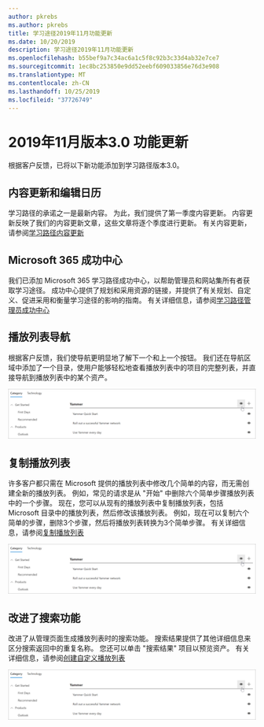 ```yaml
---
author: pkrebs
ms.author: pkrebs
title: 学习途径2019年11月功能更新
ms.date: 10/20/2019
description: 学习途径2019年11月功能更新
ms.openlocfilehash: b55bef9a7c34ac6a1c5f8c92b3c33d4ab32e7ce7
ms.sourcegitcommit: 1ec8bc253850e9dd52eebf609033856e76d3e908
ms.translationtype: MT
ms.contentlocale: zh-CN
ms.lasthandoff: 10/25/2019
ms.locfileid: "37726749"
---
```

# <a name="november-2019-version-30-feature-updates"></a>2019年11月版本3.0 功能更新
根据客户反馈，已将以下新功能添加到学习路径版本3.0。

## <a name="content-updates-and-editorial-calendar"></a>内容更新和编辑日历
学习路径的承诺之一是最新内容。 为此，我们提供了第一季度内容更新。 内容更新反映了我们的内容更新文章，这些文章将逐个季度进行更新。 有关内容更新，请参阅[学习路径内容更新](custom_contentupdates.md)

## <a name="microsoft-365-success-center"></a>Microsoft 365 成功中心
我们已添加 Microsoft 365 学习路径成功中心，以帮助管理员和网站集所有者获取学习途径。 成功中心提供了规划和采用资源的链接，并提供了有关规划、自定义、促进采用和衡量学习途径的影响的指南。 有关详细信息，请参阅[学习路径管理员成功中心](custom_successcenter.md)

## <a name="playlist-navigation"></a>播放列表导航
根据客户反馈，我们使导航更明显地了解下一个和上一个按钮。 我们还在导航区域中添加了一个目录，使用户能够轻松地查看播放列表中的项目的完整列表，并直接导航到播放列表中的某个资产。 

![cg-hidesubcat](media/cg-hidesubcat.png)

## <a name="copy-a-playlist"></a>复制播放列表
许多客户都只需在 Microsoft 提供的播放列表中修改几个简单的内容，而无需创建全新的播放列表。 例如，常见的请求是从 "开始" 中删除六个简单步骤播放列表中的一个步骤。 现在，您可以从现有的播放列表中复制播放列表，包括 Microsoft 目录中的播放列表，然后修改该播放列表。 例如，现在可以复制六个简单的步骤，删除3个步骤，然后将播放列表转换为3个简单步骤。 有关详细信息，请参阅[复制播放列表](custom_copyplaylist.md)

![cg-hidesubcat](media/cg-hidesubcat.png)

## <a name="improved-search-capabilities"></a>改进了搜索功能 
改进了从管理页面生成播放列表时的搜索功能。 搜索结果提供了其他详细信息来区分搜索返回中的重复名称。 您还可以单击 "搜索结果" 项目以预览资产。 有关详细信息，请参阅[创建自定义播放列表](custom_copyplaylist.md)

![cg-hidesubcat](media/cg-hidesubcat.png)


